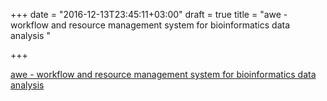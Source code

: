+++
date = "2016-12-13T23:45:11+03:00"
draft = true
title = "awe - workflow and resource management system for bioinformatics data analysis "

+++

<p><a href="https://t.co/vk79cVEE1y">awe - workflow and resource management system for bioinformatics data analysis </a></p>
